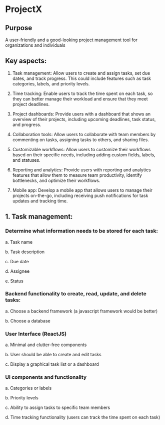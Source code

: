 # ProjectX

## Purpose  
A user-friendly and a good-looking project management tool for organizations and individuals




## Key aspects:
1. Task management: Allow users to create and assign tasks, set due dates, and track progress. This could include features such as task categories, labels, and priority levels.

2. Time tracking: Enable users to track the time spent on each task, so they can better manage their workload and ensure that they meet project deadlines.

3. Project dashboards: Provide users with a dashboard that shows an overview of their projects, including upcoming deadlines, task status, and progress.

4. Collaboration tools: Allow users to collaborate with team members by commenting on tasks, assigning tasks to others, and sharing files.

5. Customizable workflows: Allow users to customize their workflows based on their specific needs, including adding custom fields, labels, and statuses.

6. Reporting and analytics: Provide users with reporting and analytics features that allow them to measure team productivity, identify bottlenecks, and optimize their workflows.

7. Mobile app: Develop a mobile app that allows users to manage their projects on-the-go, including receiving push notifications for task updates and tracking time.




## 1. Task management:

### Determine what information needs to be stored for each task:
a. Task name

b. Task description

c. Due date

d. Assignee

e. Status




### Backend functionality to create, read, update, and delete tasks:
a. Choose a backend framework (a javascript framework would be better)

b. Choose a database

### User Interface (ReactJS)
a. Minimal and clutter-free components

b. User should be able to create and edit tasks

c. Display a graphical task list or a dashboard



  ### UI components and functionality
  a. Categories or labels
  
  b. Priority levels
  
  c. Ability to assign tasks to specific team members
  
  d. Time tracking functionality (users can track the time spent on each task)
  
